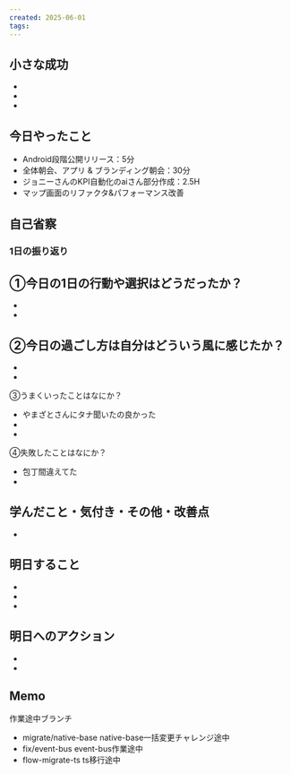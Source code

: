 ```yaml
---
created: 2025-06-01
tags:
---
```

## 小さな成功
- 
- 
- 

## 今日やったこと
- Android段階公開リリース：5分
- 全体朝会、アプリ & ブランディング朝会：30分
- ジョニーさんのKPI自動化のaiさん部分作成：2.5H
- マップ画面のリファクタ&パフォーマンス改善


## 自己省察

### 1日の振り返り
①今日の1日の行動や選択はどうだったか？
- 
- 
- 

②今日の過ごし方は自分はどういう風に感じたか？
- 
- 
- 

③うまくいったことはなにか？
- やまざとさんにタナ聞いたの良かった
- 
- 

④失敗したことはなにか？
- 包丁間違えてた
- 

## 学んだこと・気付き・その他・改善点
- 

## 明日すること
- 
- 
- 

## 明日へのアクション
- 
- 

## Memo
作業途中ブランチ
- migrate/native-base native-base一括変更チャレンジ途中
- fix/event-bus event-bus作業途中
- flow-migrate-ts ts移行途中